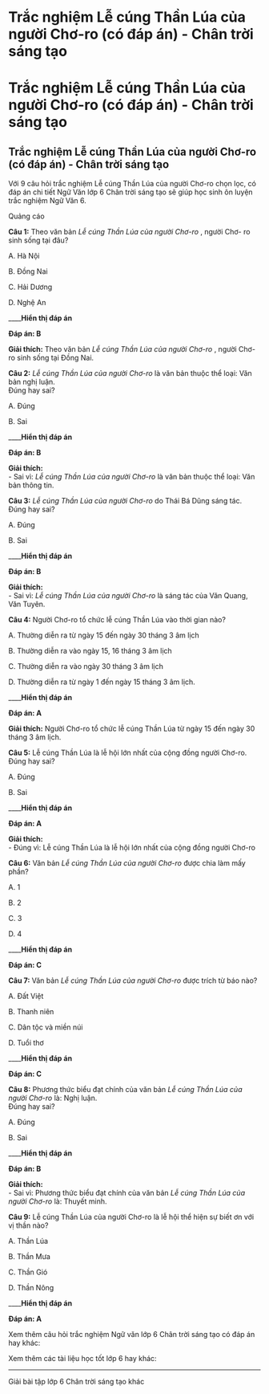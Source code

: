 # Trắc nghiệm Lễ cúng Thần Lúa của người Chơ-ro (có đáp án) - Chân trời sáng tạo

# Trắc nghiệm Lễ cúng Thần Lúa của người Chơ-ro (có đáp án) - Chân trời sáng tạo

## Trắc nghiệm Lễ cúng Thần Lúa của người Chơ-ro (có đáp án) - Chân trời sáng tạo

Với 9 câu hỏi trắc nghiệm Lễ cúng Thần Lúa của người Chơ-ro chọn lọc, có đáp án chi tiết Ngữ Văn lớp 6 Chân trời sáng tạo sẽ giúp học sinh ôn luyện trắc nghiệm Ngữ Văn 6.

Quảng cáo

**Câu 1:** Theo văn bản _Lễ cúng Thần Lúa của người Chơ-ro_ , người Chơ- ro sinh sống tại đâu?

A. Hà Nội

B. Đồng Nai

C. Hải Dương

D. Nghệ An 

____**Hiển thị đáp án**

**Đáp án: B**

**Giải thích:** Theo văn bản _Lễ cúng Thần Lúa của người Chơ-ro_ , người Chơ- ro sinh sống tại Đồng Nai. 

**Câu 2:** _Lễ cúng Thần Lúa của người Chơ-ro_ là văn bản thuộc thể loại: Văn bản nghị luận.  
Đúng hay sai?

A. Đúng

B. Sai 

____**Hiển thị đáp án**

**Đáp án: B**

**Giải thích:**  
\- Sai vì: _Lễ cúng Thần Lúa của người Chơ-ro_ là văn bản thuộc thể loại: Văn bản thông tin. 

**Câu 3:** _Lễ cúng Thần Lúa của người Chơ-ro_ do Thái Bá Dũng sáng tác.  
Đúng hay sai?

A. Đúng

B. Sai 

____**Hiển thị đáp án**

**Đáp án: B**

**Giải thích:**  
\- Sai vì: _Lễ cúng Thần Lúa của người Chơ-ro_ là sáng tác của Văn Quang, Văn Tuyên. 

**Câu 4:** Người Chơ-ro tổ chức lễ cúng Thần Lúa vào thời gian nào?

A. Thường diễn ra từ ngày 15 đến ngày 30 tháng 3 âm lịch

B. Thường diễn ra vào ngày 15, 16 tháng 3 âm lịch

C. Thường diễn ra vào ngày 30 tháng 3 âm lịch

D. Thường diễn ra từ ngày 1 đến ngày 15 tháng 3 âm lịch. 

____**Hiển thị đáp án**

**Đáp án: A**

**Giải thích:** Người Chơ-ro tổ chức lễ cúng Thần Lúa từ ngày 15 đến ngày 30 tháng 3 âm lịch. 

**Câu 5:** Lễ cúng Thần Lúa là lễ hội lớn nhất của cộng đồng người Chơ-ro.  
Đúng hay sai?

A. Đúng

B. Sai 

____**Hiển thị đáp án**

**Đáp án: A**

**Giải thích:**  
\- Đúng vì: Lễ cúng Thần Lúa là lễ hội lớn nhất của cộng đồng người Chơ-ro 

**Câu 6:** Văn bản _Lễ cúng Thần Lúa của người Chơ-ro_ được chia làm mấy phần?

A. 1

B. 2

C. 3

D. 4 

____**Hiển thị đáp án**

**Đáp án: C**

**Câu 7:** Văn bản _Lễ cúng Thần Lúa của người Chơ-ro_ được trích từ báo nào?

A. Đất Việt

B. Thanh niên

C. Dân tộc và miền núi

D. Tuổi thơ 

____**Hiển thị đáp án**

**Đáp án: C**

**Câu 8:** Phương thức biểu đạt chính của văn bản _Lễ cúng Thần Lúa của người Chơ-ro_ là: Nghị luận.  
Đúng hay sai?

A. Đúng

B. Sai 

____**Hiển thị đáp án**

**Đáp án: B**

**Giải thích:**  
\- Sai vì: Phương thức biểu đạt chính của văn bản _Lễ cúng Thần Lúa của người Chơ-ro_ là: Thuyết minh. 

**Câu 9:** Lễ cúng Thần Lúa của người Chơ-ro là lễ hội thể hiện sự biết ơn với vị thần nào?

A. Thần Lúa

B. Thần Mưa

C. Thần Gió

D. Thần Nông 

____**Hiển thị đáp án**

**Đáp án: A**

Xem thêm câu hỏi trắc nghiệm Ngữ văn lớp 6 Chân trời sáng tạo có đáp án hay khác:

Xem thêm các tài liệu học tốt lớp 6 hay khác:

* * *

Giải bài tập lớp 6 Chân trời sáng tạo khác
